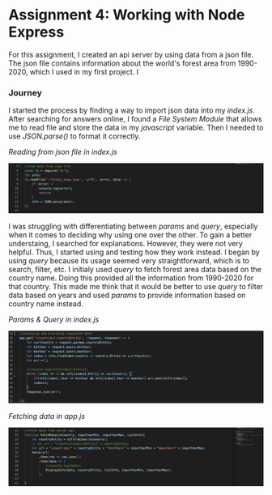 # Assignment 4: Working with Node Express

For this assignment, I created an api server by using data from a json file. The json file contains information about the world's forest area from 1990-2020, which I used in my first project. I 

### Journey
I started the process by finding a way to import json data into my *index.js*. After searching for answers online, I found a *File System Module* that allows me to read file and store the data in my *javascript* variable. Then I needed to use *JSON.parse()* to format it correctly. 

*Reading from json file in index.js*

![json #1](images/read_json.png)

I was struggling with differentiating between *params* and *query*, especially when it comes to deciding why using one over the other. To gain a better understaing, I searched for explanations. However, they were not very helpful. Thus, I started using and testing how they work instead. I began by using *query* because its usage seemed very straightforward, which is to search, filter, etc. I initialy used *query* to fetch forest area data based on the country name. Doing this provided all the information from 1990-2020 for that country. This made me think that it would be better to use *query* to filter data based on years and used *params* to provide information based on country name instead.

*Params & Query in index.js*

![pq #1](images/provide_data.png)

*Fetching data in app.js*

![fetch_data #1](images/fetch_data.png)
